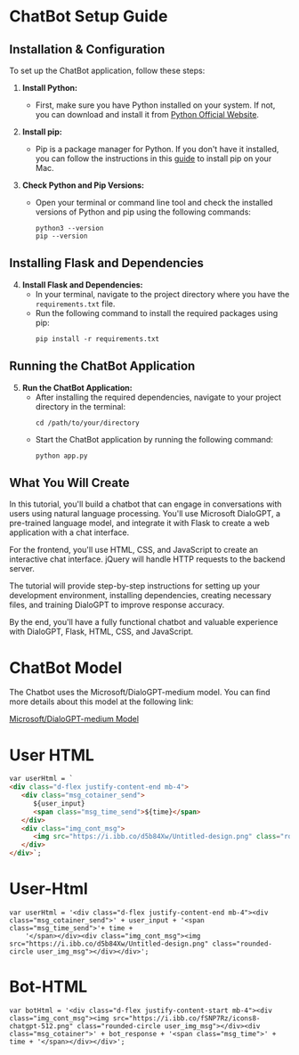 # ChatBot Setup Guide

## Installation & Configuration

To set up the ChatBot application, follow these steps:

1. **Install Python:**
   - First, make sure you have Python installed on your system. If not, you can download and install it from [Python Official Website](https://www.python.org/downloads/).

2. **Install pip:**
   - Pip is a package manager for Python. If you don't have it installed, you can follow the instructions in this [guide](https://phoenixnap.com/kb/install-pip-mac) to install pip on your Mac.

3. **Check Python and Pip Versions:**
   - Open your terminal or command line tool and check the installed versions of Python and pip using the following commands:
     ```
     python3 --version
     pip --version
     ```

## Installing Flask and Dependencies

4. **Install Flask and Dependencies:**
   - In your terminal, navigate to the project directory where you have the `requirements.txt` file.
   - Run the following command to install the required packages using pip:
     ```
     pip install -r requirements.txt
     ```

## Running the ChatBot Application

5. **Run the ChatBot Application:**
   - After installing the required dependencies, navigate to your project directory in the terminal:
     ```
     cd /path/to/your/directory
     ```
   - Start the ChatBot application by running the following command:
     ```
     python app.py
     ```

## What You Will Create

In this tutorial, you'll build a chatbot that can engage in conversations with users using natural language processing. You'll use Microsoft DialoGPT, a pre-trained language model, and integrate it with Flask to create a web application with a chat interface.

For the frontend, you'll use HTML, CSS, and JavaScript to create an interactive chat interface. jQuery will handle HTTP requests to the backend server.

The tutorial will provide step-by-step instructions for setting up your development environment, installing dependencies, creating necessary files, and training DialoGPT to improve response accuracy.

By the end, you'll have a fully functional chatbot and valuable experience with DialoGPT, Flask, HTML, CSS, and JavaScript.

# ChatBot Model

The Chatbot uses the Microsoft/DialoGPT-medium model. You can find more details about this model at the following link:

[Microsoft/DialoGPT-medium Model](https://huggingface.co/microsoft/DialoGPT-medium)

# User HTML

```html
var userHtml = `
<div class="d-flex justify-content-end mb-4">
   <div class="msg_cotainer_send">
      ${user_input}
      <span class="msg_time_send">${time}</span>
   </div>
   <div class="img_cont_msg">
      <img src="https://i.ibb.co/d5b84Xw/Untitled-design.png" class="rounded-circle user_img_msg">
   </div>
</div>`;

```

# User-Html

```
var userHtml = '<div class="d-flex justify-content-end mb-4"><div class="msg_cotainer_send">' + user_input + '<span class="msg_time_send">'+ time + 
    '</span></div><div class="img_cont_msg"><img src="https://i.ibb.co/d5b84Xw/Untitled-design.png" class="rounded-circle user_img_msg"></div></div>';
```

# Bot-HTML

```
var botHtml = '<div class="d-flex justify-content-start mb-4"><div class="img_cont_msg"><img src="https://i.ibb.co/fSNP7Rz/icons8-chatgpt-512.png" class="rounded-circle user_img_msg"></div><div class="msg_cotainer">' + bot_response + '<span class="msg_time">' + time + '</span></div></div>';
```